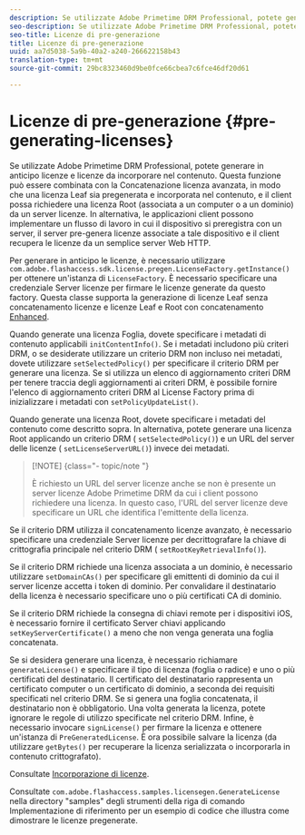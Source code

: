 ```yaml
---
description: Se utilizzate Adobe Primetime DRM Professional, potete generare in anticipo licenze e licenze da incorporare nel contenuto. Questa funzione può essere combinata con la Concatenazione licenza avanzata, in modo che una licenza Leaf sia pregenerata e incorporata nel contenuto, e il client possa richiedere una licenza Root (associata a un computer o a un dominio) da un server licenze. In alternativa, le applicazioni client possono implementare un flusso di lavoro in cui il dispositivo si preregistra con un server, il server pre-genera licenze associate a tale dispositivo e il client recupera le licenze da un semplice server Web HTTP.
seo-description: Se utilizzate Adobe Primetime DRM Professional, potete generare in anticipo licenze e licenze da incorporare nel contenuto. Questa funzione può essere combinata con la Concatenazione licenza avanzata, in modo che una licenza Leaf sia pregenerata e incorporata nel contenuto, e il client possa richiedere una licenza Root (associata a un computer o a un dominio) da un server licenze. In alternativa, le applicazioni client possono implementare un flusso di lavoro in cui il dispositivo si preregistra con un server, il server pre-genera licenze associate a tale dispositivo e il client recupera le licenze da un semplice server Web HTTP.
seo-title: Licenze di pre-generazione
title: Licenze di pre-generazione
uuid: aa7d5038-5a9b-40a2-a240-266622158b43
translation-type: tm+mt
source-git-commit: 29bc8323460d9be0fce66cbea7c6fce46df20d61

---
```



# Licenze di pre-generazione {#pre-generating-licenses}

Se utilizzate Adobe Primetime DRM Professional, potete generare in anticipo licenze e licenze da incorporare nel contenuto. Questa funzione può essere combinata con la Concatenazione licenza avanzata, in modo che una licenza Leaf sia pregenerata e incorporata nel contenuto, e il client possa richiedere una licenza Root (associata a un computer o a un dominio) da un server licenze. In alternativa, le applicazioni client possono implementare un flusso di lavoro in cui il dispositivo si preregistra con un server, il server pre-genera licenze associate a tale dispositivo e il client recupera le licenze da un semplice server Web HTTP.

Per generare in anticipo le licenze, è necessario utilizzare `com.adobe.flashaccess.sdk.license.pregen.LicenseFactory.getInstance()` per ottenere un&#39;istanza di `LicenseFactory`. È necessario specificare una credenziale Server licenze per firmare le licenze generate da questo factory. Questa classe supporta la generazione di licenze Leaf senza concatenamento licenze e licenze Leaf e Root con concatenamento [Enhanced](../../protecting-content/implementing-the-license-server/license-chaining/gen-enhanced-license-chaining.md).

Quando generate una licenza Foglia, dovete specificare i metadati di contenuto applicabili `initContentInfo()`. Se i metadati includono più criteri DRM, o se desiderate utilizzare un criterio DRM non incluso nei metadati, dovete utilizzare `setSelectedPolicy()` per specificare il criterio DRM per generare una licenza. Se si utilizza un elenco di aggiornamento criteri DRM per tenere traccia degli aggiornamenti ai criteri DRM, è possibile fornire l&#39;elenco di aggiornamento criteri DRM al License Factory prima di inizializzare i metadati con `setPolicyUpdateList()`.

Quando generate una licenza Root, dovete specificare i metadati del contenuto come descritto sopra. In alternativa, potete generare una licenza Root applicando un criterio DRM ( `setSelectedPolicy()`) e un URL del server delle licenze ( `setLicenseServerURL()`) invece dei metadati.

>[!NOTE] {class=&quot;- topic/note &quot;}
>
>È richiesto un URL del server licenze anche se non è presente un server licenze Adobe Primetime DRM da cui i client possono richiedere una licenza. In questo caso, l&#39;URL del server licenze deve specificare un URL che identifica l&#39;emittente della licenza.

Se il criterio DRM utilizza il concatenamento licenze avanzato, è necessario specificare una credenziale Server licenze per decrittografare la chiave di crittografia principale nel criterio DRM ( `setRootKeyRetrievalInfo()`).

Se il criterio DRM richiede una licenza associata a un dominio, è necessario utilizzare `setDomainCAs()` per specificare gli emittenti di dominio da cui il server licenze accetta i token di dominio. Per convalidare il destinatario della licenza è necessario specificare uno o più certificati CA di dominio.

Se il criterio DRM richiede la consegna di chiavi remote per i dispositivi iOS, è necessario fornire il certificato Server chiavi applicando `setKeyServerCertificate()` a meno che non venga generata una foglia concatenata.

Se si desidera generare una licenza, è necessario richiamare `generateLicense()` e specificare il tipo di licenza (foglia o radice) e uno o più certificati del destinatario. Il certificato del destinatario rappresenta un certificato computer o un certificato di dominio, a seconda dei requisiti specificati nel criterio DRM. Se si genera una foglia concatenata, il destinatario non è obbligatorio. Una volta generata la licenza, potete ignorare le regole di utilizzo specificate nel criterio DRM. Infine, è necessario invocare `signLicense()` per firmare la licenza e ottenere un&#39;istanza di `PreGeneratedLicense`. È ora possibile salvare la licenza (da utilizzare `getBytes()` per recuperare la licenza serializzata o incorporarla in contenuto crittografato).

Consultate [Incorporazione di licenze](../../protecting-content/pre-generating-and-embedded-licenses/embedding-licenses.md).

Consultate `com.adobe.flashaccess.samples.licensegen.GenerateLicense` nella directory &quot;samples&quot; degli strumenti della riga di comando Implementazione di riferimento per un esempio di codice che illustra come dimostrare le licenze pregenerate.
